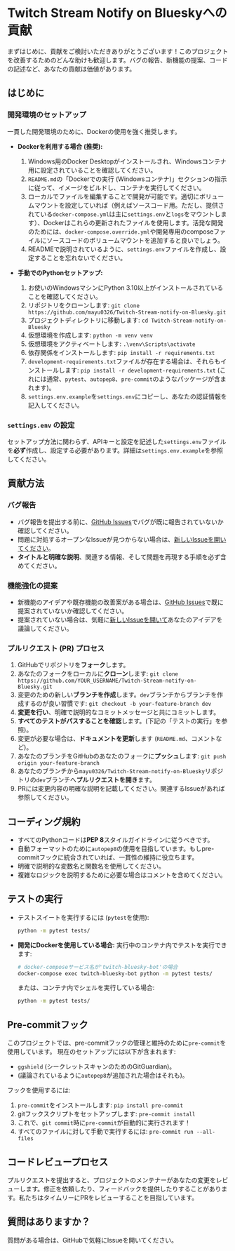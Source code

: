 # Twitch Stream Notify on Blueskyへの貢献

まずはじめに、貢献をご検討いただきありがとうございます！このプロジェクトを改善するためのどんな助けも歓迎します。バグの報告、新機能の提案、コードの記述など、あなたの貢献は価値があります。

## はじめに

### 開発環境のセットアップ

一貫した開発環境のために、Dockerの使用を強く推奨します。

*   **Dockerを利用する場合 (推奨):**
    1.  Windows用のDocker Desktopがインストールされ、Windowsコンテナ用に設定されていることを確認してください。
    2.  `README.md`の「Dockerでの実行 (Windowsコンテナ)」セクションの指示に従って、イメージをビルドし、コンテナを実行してください。
    3.  ローカルでファイルを編集することで開発が可能です。適切にボリュームマウントを設定していれば（例えばソースコード用。ただし、提供されている`docker-compose.yml`は主に`settings.env`と`logs`をマウントします）、Dockerはこれらの更新されたファイルを使用します。活発な開発のためには、`docker-compose.override.yml`や開発専用のcomposeファイルにソースコードのボリュームマウントを追加すると良いでしょう。
    4.  READMEで説明されているように、`settings.env`ファイルを作成し、設定することを忘れないでください。

*   **手動でのPythonセットアップ:**
    1.  お使いのWindowsマシンにPython 3.10以上がインストールされていることを確認してください。
    2.  リポジトリをクローンします: `git clone https://github.com/mayu0326/Twitch-Stream-notify-on-Bluesky.git`
    3.  プロジェクトディレクトリに移動します: `cd Twitch-Stream-notify-on-Bluesky`
    4.  仮想環境を作成します: `python -m venv venv`
    5.  仮想環境をアクティベートします: `.\venv\Scripts\activate`
    6.  依存関係をインストールします: `pip install -r requirements.txt`
    7.  `development-requirements.txt`ファイルが存在する場合は、それらもインストールします: `pip install -r development-requirements.txt` (これには通常、`pytest`、`autopep8`、`pre-commit`のようなパッケージが含まれます)。
    8.  `settings.env.example`を`settings.env`にコピーし、あなたの認証情報を記入してください。

### `settings.env` の設定
セットアップ方法に関わらず、APIキーと設定を記述した`settings.env`ファイルを**必ず**作成し、設定する必要があります。詳細は`settings.env.example`を参照してください。

## 貢献方法

### バグ報告

*   バグ報告を提出する前に、[GitHub Issues](https://github.com/mayu0326/Twitch-Stream-notify-on-Bluesky/issues)でバグが既に報告されていないか確認してください。
*   問題に対処するオープンなIssueが見つからない場合は、[新しいIssueを開いてください](https://github.com/mayu0326/Twitch-Stream-notify-on-Bluesky/issues/new)。
*   **タイトルと明確な説明**、関連する情報、そして問題を再現する手順を必ず含めてください。

### 機能強化の提案

*   新機能のアイデアや既存機能の改善案がある場合は、[GitHub Issues](https://github.com/mayu0326/Twitch-Stream-notify-on-Bluesky/issues)で既に提案されていないか確認してください。
*   提案されていない場合は、気軽に[新しいIssueを開いて](https://github.com/mayu0326/Twitch-Stream-notify-on-Bluesky/issues/new)あなたのアイデアを議論してください。

### プルリクエスト (PR) プロセス

1.  GitHubでリポジトリを**フォーク**します。
2.  あなたのフォークをローカルに**クローン**します: `git clone https://github.com/YOUR_USERNAME/Twitch-Stream-notify-on-Bluesky.git`
3.  変更のための新しい**ブランチを作成**します。`dev`ブランチからブランチを作成するのが良い習慣です: `git checkout -b your-feature-branch dev`
4.  **変更を行い**、明確で説明的なコミットメッセージと共にコミットします。
5.  **すべてのテストがパスすることを確認**します。(下記の「テストの実行」を参照)。
6.  変更が必要な場合は、**ドキュメントを更新**します (`README.md`、コメントなど)。
7.  あなたのブランチをGitHubのあなたのフォークに**プッシュ**します: `git push origin your-feature-branch`
8.  あなたのブランチから`mayu0326/Twitch-Stream-notify-on-Bluesky`リポジトリの`dev`ブランチへ**プルリクエストを開き**ます。
9.  PRには変更内容の明確な説明を記載してください。関連するIssueがあれば参照してください。

## コーディング規約

*   すべてのPythonコードは**PEP 8**スタイルガイドラインに従うべきです。
*   自動フォーマットのために`autopep8`の使用を目指しています。もしpre-commitフックに統合されていれば、一貫性の維持に役立ちます。
*   明確で説明的な変数名と関数名を使用してください。
*   複雑なロジックを説明するために必要な場合はコメントを含めてください。

## テストの実行

*   テストスイートを実行するには (`pytest`を使用):
    ```bash
    python -m pytest tests/
    ```
*   **開発にDockerを使用している場合:**
    実行中のコンテナ内でテストを実行できます:
    ```bash
    # docker-composeサービス名が'twitch-bluesky-bot'の場合
    docker-compose exec twitch-bluesky-bot python -m pytest tests/
    ```
    または、コンテナ内でシェルを実行している場合:
    ```bash
    python -m pytest tests/
    ```

## Pre-commitフック

このプロジェクトでは、pre-commitフックの管理と維持のために`pre-commit`を使用しています。
現在のセットアップには以下が含まれます:
*   `ggshield` (シークレットスキャンのためのGitGuardian)。
*   (議論されているように`autopep8`が追加された場合はそれも)。

フックを使用するには:
1.  `pre-commit`をインストールします: `pip install pre-commit`
2.  gitフックスクリプトをセットアップします: `pre-commit install`
3.  これで、`git commit`時に`pre-commit`が自動的に実行されます！
4.  すべてのファイルに対して手動で実行するには: `pre-commit run --all-files`

## コードレビュープロセス

プルリクエストを提出すると、プロジェクトのメンテナーがあなたの変更をレビューします。修正を依頼したり、フィードバックを提供したりすることがあります。私たちはタイムリーにPRをレビューすることを目指しています。

## 質問はありますか？

質問がある場合は、GitHubで気軽にIssueを開いてください。
